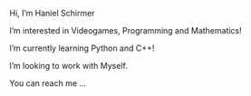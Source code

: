 Hi, I’m Haniel Schirmer

I’m interested in Videogames, Programming and Mathematics!

I’m currently learning Python and C++!

I’m looking to work with Myself.

You can reach me ...

<!---
Hanielson/Hanielson is a ✨ special ✨ repository because its `README.md` (this file) appears on your GitHub profile.
You can click the Preview link to take a look at your changes.
--->

